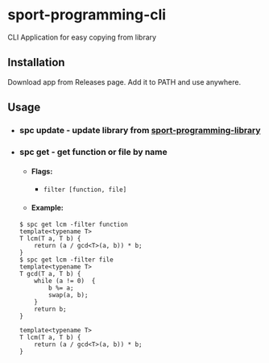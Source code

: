 # sport-programming-cli
CLI Application for easy copying from library

## Installation
Download app from Releases page. Add it to PATH and use anywhere.

## Usage
- ### spc update - update library from  [sport-programming-library](https://github.com/0wol/sport-programming-library)
- ### spc get - get function or file by name
  - #### Flags:
    - ```filter [function, file]```
  - #### Example: 
  ```
  $ spc get lcm -filter function
  template<typename T>
  T lcm(T a, T b) {
      return (a / gcd<T>(a, b)) * b;
  }
  $ spc get lcm -filter file
  template<typename T>
  T gcd(T a, T b) {
      while (a != 0)  {
          b %= a;
          swap(a, b);
      }
      return b;
  }
  
  template<typename T>
  T lcm(T a, T b) {
      return (a / gcd<T>(a, b)) * b;
  }
  ```
  
